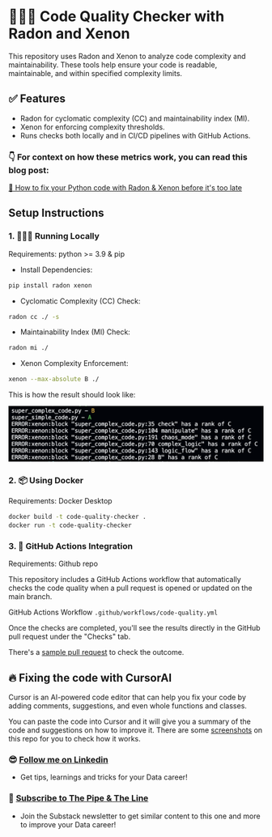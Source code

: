 # 👨🏻‍💻 Code Quality Checker with Radon and Xenon

This repository uses Radon and Xenon to analyze code complexity and maintainability. These tools help ensure your code is readable, maintainable, and within specified complexity limits.

## ✅ Features

- Radon for cyclomatic complexity (CC) and maintainability index (MI).
- Xenon for enforcing complexity thresholds.
- Runs checks both locally and in CI/CD pipelines with GitHub Actions.

### 👇 For context on how these metrics work, you can read this blog post:

[👀 How to fix your Python code with Radon & Xenon before it's too late](https://thepipeandtheline.substack.com/p/how-to-fix-your-python-code-with-radon-and-xenon
)

## Setup Instructions

### 1. 👨🏻‍💻 Running Locally

Requirements: python >= 3.9 & pip

- Install Dependencies:
   
```sh
pip install radon xenon
```
    
- Cyclomatic Complexity (CC) Check:
    
```sh
radon cc ./ -s
```
    
- Maintainability Index (MI) Check:
    
```sh
radon mi ./
```
    
- Xenon Complexity Enforcement:
    
```sh
xenon --max-absolute B ./
```
This is how the result should look like:

<img width="608" alt="check_result" src="screenshots/check_result.png">

### 2. 📦 Using Docker

Requirements: Docker Desktop

```sh
docker build -t code-quality-checker .
docker run -t code-quality-checker
```

### 3. 🔂 GitHub Actions Integration

Requirements: Github repo

This repository includes a GitHub Actions workflow that automatically checks the code quality when a pull request is opened or updated on the main branch.

GitHub Actions Workflow ``.github/workflows/code-quality.yml``

Once the checks are completed, you'll see the results directly in the GitHub pull request under the "Checks" tab.

There's a [sample pull request](https://github.com/aboyalejandro/code_quality_check/pull/1) to check the outcome.

## 🔥 Fixing the code with CursorAI

Cursor is an AI-powered code editor that can help you fix your code by adding comments, suggestions, and even whole functions and classes.

You can paste the code into Cursor and it will give you a summary of the code and suggestions on how to improve it. There are some [screenshots](https://github.com/aboyalejandro/code-quality-check/tree/main/screenshots) on this repo for you to check how it works.

### 😎 [Follow me on Linkedin](https://www.linkedin.com/in/alejandro-aboy/)
- Get tips, learnings and tricks for your Data career!

### 📩 [Subscribe to The Pipe & The Line](https://thepipeandtheline.substack.com/?utm_source=github&utm_medium=referral)
- Join the Substack newsletter to get similar content to this one and more to improve your Data career!
